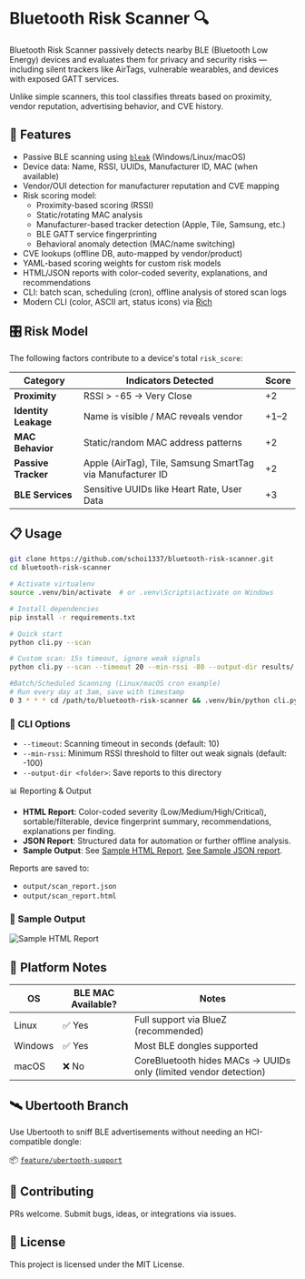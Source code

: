 # Bluetooth Risk Scanner 🔍

Bluetooth Risk Scanner passively detects nearby BLE (Bluetooth Low Energy) devices and evaluates them for privacy and security risks — including silent trackers like AirTags, vulnerable wearables, and devices with exposed GATT services.

Unlike simple scanners, this tool classifies threats based on proximity, vendor reputation, advertising behavior, and CVE history.

## 🚀 Features

- Passive BLE scanning using [`bleak`](https://github.com/hbldh/bleak) (Windows/Linux/macOS)
- Device data: Name, RSSI, UUIDs, Manufacturer ID, MAC (when available)
- Vendor/OUI detection for manufacturer reputation and CVE mapping
- Risk scoring model:
  - Proximity-based scoring (RSSI)
  - Static/rotating MAC analysis
  - Manufacturer-based tracker detection (Apple, Tile, Samsung, etc.)
  - BLE GATT service fingerprinting
  - Behavioral anomaly detection (MAC/name switching)
- CVE lookups (offline DB, auto-mapped by vendor/product)
- YAML-based scoring weights for custom risk models
- HTML/JSON reports with color-coded severity, explanations, and recommendations
- CLI: batch scan, scheduling (cron), offline analysis of stored scan logs
- Modern CLI (color, ASCII art, status icons) via [Rich](https://github.com/Textualize/rich)

## 🎛️ Risk Model

The following factors contribute to a device's total `risk_score`:

| Category         | Indicators Detected                                         | Score |
|------------------|-------------------------------------------------------------|-------|
| **Proximity**     | RSSI > -65 → Very Close                                     | +2    |
| **Identity Leakage** | Name is visible / MAC reveals vendor                      | +1–2  |
| **MAC Behavior**   | Static/random MAC address patterns                         | +2    |
| **Passive Tracker** | Apple (AirTag), Tile, Samsung SmartTag via Manufacturer ID | +2    |
| **BLE Services**    | Sensitive UUIDs like Heart Rate, User Data                | +3    |

## 📋 Usage

```bash
git clone https://github.com/schoi1337/bluetooth-risk-scanner.git
cd bluetooth-risk-scanner

# Activate virtualenv
source .venv/bin/activate  # or .venv\Scripts\activate on Windows

# Install dependencies
pip install -r requirements.txt

# Quick start
python cli.py --scan

# Custom scan: 15s timeout, ignore weak signals
python cli.py --scan --timeout 20 --min-rssi -80 --output-dir results/

#Batch/Scheduled Scanning (Linux/macOS cron example)
# Run every day at 3am, save with timestamp
0 3 * * * cd /path/to/bluetooth-risk-scanner && .venv/bin/python cli.py --scan --output-dir /path/to/reports/$(date +\%F
```

### 🔣 CLI Options
- `--timeout`: Scanning timeout in seconds (default: 10)
- `--min-rssi`: Minimum RSSI threshold to filter out weak signals (default: -100)
- `--output-dir <folder>`: Save reports to this directory

📊 Reporting & Output
- **HTML Report**: Color-coded severity (Low/Medium/High/Critical), sortable/filterable, device fingerprint summary, recommendations, explanations per finding.
- **JSON Report**: Structured data for automation or further offline analysis.
- **Sample Output**: See [Sample HTML Report](docs/sample_report.html), [See Sample JSON report](docs/sample_report.json).

Reports are saved to:
- `output/scan_report.json`
- `output/scan_report.html` 

### 📸 Sample Output

![Sample HTML Report](doc/report.png)


## 🧪 Platform Notes

| OS        | BLE MAC Available? | Notes                                                  |
|-----------|---------------------|---------------------------------------------------------|
| Linux     | ✅ Yes              | Full support via BlueZ (recommended)                   |
| Windows   | ✅ Yes              | Most BLE dongles supported                             |
| macOS     | ❌ No               | CoreBluetooth hides MACs → UUIDs only (limited vendor detection) |

## 🛰️ Ubertooth Branch

Use Ubertooth to sniff BLE advertisements without needing an HCI-compatible dongle:

📦 [`feature/ubertooth-support`](https://github.com/schoi1337/bluetooth-risk-scanner/tree/feature/ubertooth-support)

## 🤝 Contributing

PRs welcome. Submit bugs, ideas, or integrations via issues.

## 📄 License

This project is licensed under the MIT License.
